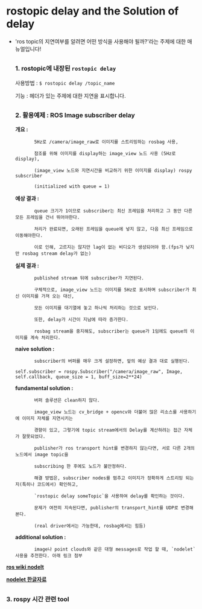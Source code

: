 # rostopic delay and the Solution of delay

* 'ros topic의 지연여부를 알려면 어떤 방식을 사용해야 될까?'라는 주제에 대한 매뉴얼입니다! 

  ##

  ### 1. rostopic에 내장된 `rostopic delay`

  사용방법 : `$ rostopic delay /topic_name`
  
  기능 : 헤더가 있는 주제에 대한 지연을 표시합니다.
  

  ##
  ### 2. 활용예제 : ROS Image subscriber delay
  
  __개요 :__
  
             5Hz로 /camera/image_raw로 이미지를 스트리밍하는 rosbag 사용, 
            
             참조를 위해 이미지를 display하는 image_view 노드 사용 (5Hz로 display),
             
             (image_view 노드와 지연시간을 비교하기 위한 이미지를 display) rospy subscriber 
             
             (initialized with queue = 1)
             
  __예상 결과 :__
            
             queue 크기가 1이므로 subscriber는 최신 프레임을 처리하고 그 동안 다른 모든 프레임을 건너 뛰어야한다. 
            
             처리가 완료되면, 오래된 프레임을 queue에 넣지 않고, 다음 최신 프레임으로 이동해야한다.
             
             이로 인해, 고르지는 않지만 lag이 없는 비디오가 생성되어야 함.(fps가 낮지만 rosbag stream delay가 없는)
             
 
  __실제 결과 :__
            
             published stream 뒤에 subscriber가 지연된다. 
            
             구체적으로, image_view 노드는 이미지를 5Hz로 표시하며 subscriber가 최신 이미지를 가져 오는 대신,
             
             모든 이미지를 대기열에 놓고 하나씩 처리하는 것으로 보인다.
             
             또한, delay가 시간이 지남에 따라 증가한다.
             
             rosbag stream을 중지해도, subscriber는 queue가 1임에도 queue의 이미지를 계속 처리한다.
            
  __naive solution :__
            
             subscriber의 버퍼를 매우 크게 설정하면, 앞의 예상 결과 대로 실행된다.
             
   `self.subscriber = rospy.Subscriber("/camera/image_raw", Image, self.callback, queue_size = 1, buff_size=2**24)`
  
  
  __fundamental solution :__
            
             버퍼 솔루션은 clean하지 않다.
             
             image_view 노드는 cv_bridge + opencv와 더불어 많은 리소스를 사용하기에 이미지 자체를 지연시키는
             
             경향이 있고, 그렇기에 topic stream에서의 Delay를 계산하려는 접근 자체가 잘못되었다.
             
             publisher가 ros transport hint를 변경하지 않는다면, 서로 다른 2개의 노드에서 image topic을 
             
             subscribing 한 후에도 노드가 불안정하다. 
             
             해결 방법은, subscriber nodes를 멈추고 이미지가 정확하게 스트리밍 되는지(특히나 코드에서) 확인하고,
             
             `rostopic delay someTopic`을 사용하여 delay를 확인하는 것이다.
             
             문제가 여전히 지속된다면, publisher의 transport_hint를 UDP로 변경해본다.
             
             (real driver에서는 가능한데, rosbag에서는 힘듬)
    
    
    __additional solution :__
            
             image나 point clouds와 같은 대형 messages로 작업 할 때, `nodelet` 사용을 추천한다. 아래 링크 첨부
             
__[ros wiki nodelt](http://wiki.ros.org/nodelet)__
             
__[nodelet 한글자료](https://blog.naver.com/PostView.nhn?blogId=rich0812&logNo=221466635955&categoryNo=0&parentCategoryNo=0)__
     
  ##
  ### 3. rospy 시간 관련 tool
            
             
             
             
  
             

